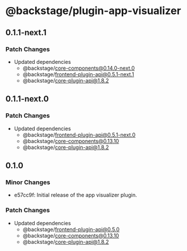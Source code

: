 # @backstage/plugin-app-visualizer

## 0.1.1-next.1

### Patch Changes

- Updated dependencies
  - @backstage/core-components@0.14.0-next.0
  - @backstage/frontend-plugin-api@0.5.1-next.1
  - @backstage/core-plugin-api@1.8.2

## 0.1.1-next.0

### Patch Changes

- Updated dependencies
  - @backstage/frontend-plugin-api@0.5.1-next.0
  - @backstage/core-components@0.13.10
  - @backstage/core-plugin-api@1.8.2

## 0.1.0

### Minor Changes

- e57cc9f: Initial release of the app visualizer plugin.

### Patch Changes

- Updated dependencies
  - @backstage/frontend-plugin-api@0.5.0
  - @backstage/core-components@0.13.10
  - @backstage/core-plugin-api@1.8.2
